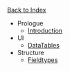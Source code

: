 <a href="/{{version}}" class="rounded-full bg-charcoal-darker text-charcoal-lighter text-center text-sm font-bold hover:text-charcoal-lightest w-full px-4 py-1 block">Back to Index</a>

- Prologue
    - [Introduction](/{{version}}/core-development/introduction)
- UI
    - [DataTables](/{{version}}/core-development/datatables)
- Structure
    - [Fieldtypes](/{{version}}/core-development/fieldtypes)
